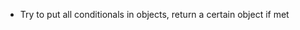 <!-- - Gameboard is an array with 9 indexes, each one of them belong to a square in the display -->

<!-- - Switch between player 1 and player 2 between turns -->

<!-- - Store values of text content inside the array
    :assign an id with a number to every square
    :use it as an index indicator to later push the value inside into the array -->

<!-- - Check if there is any winner after event listened

    :iterate every array of winScenarios object and check if all three numbers of the array exist in your playerMoves
    :refactor drawMarkOnGameBoard -->

<!-- - Function to display congratulating message on win -->

<!-- - Function to reset the game if a winner is found (reset divs textContent,
                                                   reset gameboard Array,
                                                   reset playerMoves Array) -->


- Try to put all conditionals in objects, return a certain object if met


